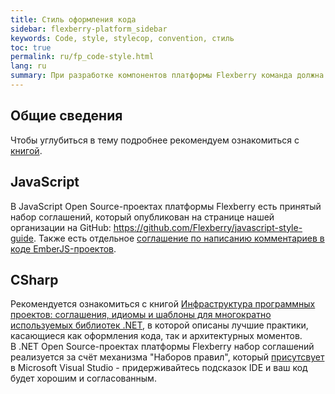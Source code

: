 ```yaml
---
title: Стиль оформления кода
sidebar: flexberry-platform_sidebar
keywords: Code, style, stylecop, convention, стиль
toc: true
permalink: ru/fp_code-style.html
lang: ru
summary: При разработке компонентов платформы Flexberry команда должна придерживаться единого стиля написания кода.
---
```


## Общие сведения

Чтобы углубиться в тему подробнее рекомендуем ознакомиться с [книгой](http://www.ozon.ru/context/detail/id/5588868/).

## JavaScript

В JavaScript Open Source-проектах платформы Flexberry есть принятый набор соглашений, который опубликован на странице нашей организации на GitHub: <https://github.com/Flexberry/javascript-style-guide>.
Также есть отдельное [соглашение по написанию комментариев в коде EmberJS-проектов](fp_ember-comments-style-yuidoc.html).

## CSharp

Рекомендуется ознакомиться с книгой [Инфраструктура программных проектов: соглашения, идиомы и шаблоны для многократно используемых библиотек .NET](http://www.williamspublishing.com/Books/978-5-8459-1692-1.html), в которой описаны лучшие практики, касающиеся как оформления кода, так и архитектурных моментов.  
В .NET Open Source-проектах платформы Flexberry набор соглашений реализуется за счёт механизма "Наборов правил", который [присутсвует](https://msdn.microsoft.com/ru-ru/library/dd465186.aspx) в Microsoft Visual Studio - придерживайтесь подсказок IDE и ваш код будет хорошим и согласованным. 
